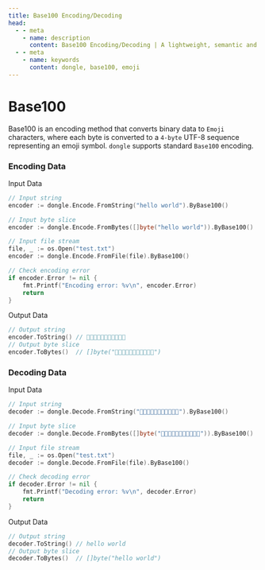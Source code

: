 ```yaml
---
title: Base100 Encoding/Decoding
head:
  - - meta
    - name: description
      content: Base100 Encoding/Decoding | A lightweight, semantic and developer-friendly golang encoding & crypto library
  - - meta
    - name: keywords
      content: dongle, base100, emoji
---
```


# Base100

Base100 is an encoding method that converts binary data to `Emoji` characters, where each byte is converted to a `4-byte` UTF-8 sequence representing an emoji symbol. `dongle` supports standard `Base100` encoding.

### Encoding Data

Input Data

```go
// Input string
encoder := dongle.Encode.FromString("hello world").ByBase100()

// Input byte slice
encoder := dongle.Encode.FromBytes([]byte("hello world")).ByBase100()

// Input file stream
file, _ := os.Open("test.txt")
encoder := dongle.Encode.FromFile(file).ByBase100()

// Check encoding error
if encoder.Error != nil {
	fmt.Printf("Encoding error: %v\n", encoder.Error)
	return
}
```

Output Data

```go
// Output string
encoder.ToString() // 👟👜👣👣👦🐗👮👦👩👣👛
// Output byte slice
encoder.ToBytes()  // []byte("👟👜👣👣👦🐗👮👦👩👣👛")
```

### Decoding Data

Input Data

```go
// Input string
decoder := dongle.Decode.FromString("👟👜👣👣👦🐗👮👦👩👣👛").ByBase100()

// Input byte slice
decoder := dongle.Decode.FromBytes([]byte("👟👜👣👣👦🐗👮👦👩👣👛")).ByBase100()

// Input file stream
file, _ := os.Open("test.txt")
decoder := dongle.Decode.FromFile(file).ByBase100()

// Check decoding error
if decoder.Error != nil {
	fmt.Printf("Decoding error: %v\n", decoder.Error)
	return
}
```

Output Data

```go
// Output string
decoder.ToString() // hello world
// Output byte slice
decoder.ToBytes()  // []byte("hello world")
``` 